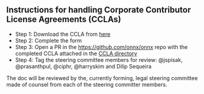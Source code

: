 ## Instructions for handling Corporate Contributor License Agreements (CCLAs)

* Step 1: Download the CCLA from [here]() 
* Step 2: Complete the form
* Step 3: Open a PR in the https://github.com/onnx/onnx repo with the completed CCLA attached in the [CCLA directory](https://github.com/onnx/onnx/tree/master/community/CCLAs)
* Step 4: Tag the steering committee members for review: @jspisak, @prasanthpul, @ciphr, @harryskim and Dilip Sequeira

The doc will be reviewed by the, currently forming, legal steering committee made of counsel from each of the steering committer members. 
